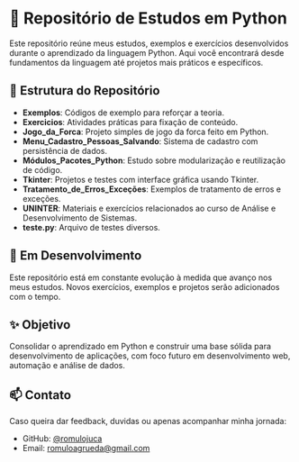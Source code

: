 # 🐍 Repositório de Estudos em Python

Este repositório reúne meus estudos, exemplos e exercícios desenvolvidos durante o aprendizado da linguagem Python. Aqui você encontrará desde fundamentos da linguagem até projetos mais práticos e específicos.

## 📁 Estrutura do Repositório

- **Exemplos**: Códigos de exemplo para reforçar a teoria.
- **Exercicios**: Atividades práticas para fixação de conteúdo.
- **Jogo_da_Forca**: Projeto simples de jogo da forca feito em Python.
- **Menu_Cadastro_Pessoas_Salvando**: Sistema de cadastro com persistência de dados.
- **Módulos_Pacotes_Python**: Estudo sobre modularização e reutilização de código.
- **Tkinter**: Projetos e testes com interface gráfica usando Tkinter.
- **Tratamento_de_Erros_Exceções**: Exemplos de tratamento de erros e exceções.
- **UNINTER**: Materiais e exercícios relacionados ao curso de Análise e Desenvolvimento de Sistemas.
- **teste.py**: Arquivo de testes diversos.

## 🚧 Em Desenvolvimento

Este repositório está em constante evolução à medida que avanço nos meus estudos. Novos exercícios, exemplos e projetos serão adicionados com o tempo.

## ✨ Objetivo

Consolidar o aprendizado em Python e construir uma base sólida para desenvolvimento de aplicações, com foco futuro em desenvolvimento web, automação e análise de dados.

## 📫 Contato

Caso queira dar feedback, duvidas ou apenas acompanhar minha jornada:

- GitHub: [@romulojuca](https://github.com/romulojuca)
- Email: romuloagrueda@gmail.com